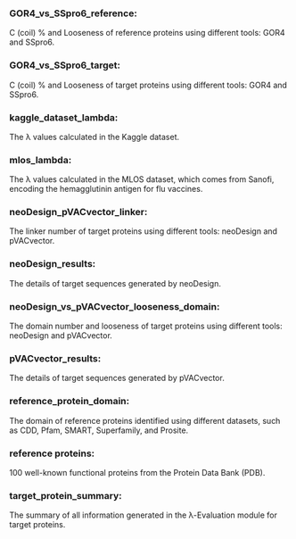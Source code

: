 ### GOR4_vs_SSpro6_reference:
C (coil) % and Looseness of reference proteins using different tools: GOR4 and SSpro6.

### GOR4_vs_SSpro6_target:
C (coil) % and Looseness of target proteins using different tools: GOR4 and SSpro6.

### kaggle_dataset_lambda:
The λ values calculated in the Kaggle dataset.

### mlos_lambda:
The λ values calculated in the MLOS dataset, which comes from Sanofi, encoding the hemagglutinin antigen for flu vaccines.

### neoDesign_pVACvector_linker:
The linker number of target proteins using different tools: neoDesign and pVACvector.

### neoDesign_results:
The details of target sequences generated by neoDesign.

### neoDesign_vs_pVACvector_looseness_domain:
The domain number and looseness of target proteins using different tools: neoDesign and pVACvector.

### pVACvector_results:
The details of target sequences generated by pVACvector.

### reference_protein_domain:
The domain of reference proteins identified using different datasets, such as CDD, Pfam, SMART, Superfamily, and Prosite.

### reference proteins:
100 well-known functional proteins from the Protein Data Bank (PDB).

### target_protein_summary:
The summary of all information generated in the λ-Evaluation module for target proteins.